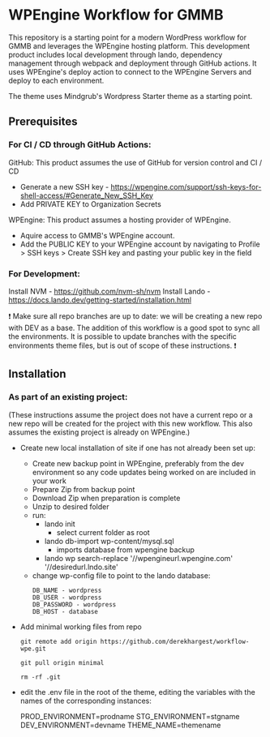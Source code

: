 # WPEngine Workflow for GMMB

This repository is a starting point for a modern WordPress workflow for GMMB and leverages the WPEngine hosting platform. This development product includes local development through lando, dependency management through webpack and deployment through GitHub actions. It uses WPEngine's deploy action to connect to the WPEngine Servers and deploy to each environment.

The theme uses Mindgrub's Wordpress Starter theme as a starting point. 

## Prerequisites

### For CI / CD through GitHub Actions:

GitHub: This product assumes the use of GitHub for version control and CI / CD
* Generate a new SSH key - https://wpengine.com/support/ssh-keys-for-shell-access/#Generate_New_SSH_Key
* Add PRIVATE KEY to Organization Secrets

WPEngine: This product assumes a hosting provider of WPEngine. 
* Aquire access to  GMMB's WPEngine account.
* Add the PUBLIC KEY to your WPEngine account by navigating to Profile > SSH keys > Create SSH key and pasting your public key in the field

### For Development:

Install NVM - https://github.com/nvm-sh/nvm
Install Lando - https://docs.lando.dev/getting-started/installation.html

:exclamation: Make sure all repo branches are up to date: we will be creating a new repo with DEV as a base.  The addition of this workflow is a good spot to sync all the environments. It is possible to update branches with the specific environments theme files, but is out of scope of these instructions. :exclamation:

## Installation

### As part of an existing project:

(These instructions assume the project does not have a current repo or a new repo will be created for the project with this new workflow. This also assumes the existing project is already on WPEngine.)

* Create new local installation of site if one has not already been set up:
	* Create new backup point in WPEngine, preferably from the dev environment so any code updates being worked on are included in your work
	* Prepare Zip from backup point
	* Download Zip when preparation is complete
	* Unzip to desired folder
	* run:
		* lando init
			* select current folder as root
		* lando db-import wp-content/mysql.sql
			* imports database from wpengine backup
		* lando wp search-replace '//wpengineurl.wpengine.com' '//desiredurl.lndo.site'
	* change wp-config file to point to the lando database:
		```
		DB_NAME - wordpress
		DB_USER - wordpress
		DB_PASSWORD - wordpress
		DB_HOST - database
		```
* Add minimal working files from repo
	```
	git remote add origin https://github.com/derekhargest/workflow-wpe.git
	```
	```
	git pull origin minimal
	```
	```
	rm -rf .git
	```
* edit the .env file in the root of the theme, editing the variables with the names of the corresponding instances:

	PROD_ENVIRONMENT=prodname
	STG_ENVIRONMENT=stgname
	DEV_ENVIRONMENT=devname
	THEME_NAME=themename